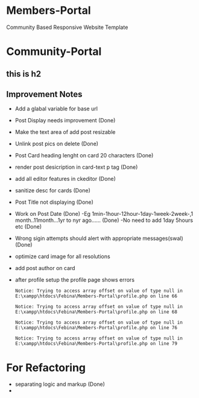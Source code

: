 # Members-Portal
Community Based Responsive Website Template
# Community-Portal
## this is h2


## Improvement Notes

- Add a glabal variable for base url 
- Post Display needs improvement (Done)
- Make the text area of add post resizable
- Unlink post pics on delete (Done)
- Post Card heading lenght on card 20 characters (Done)
- render post desicription in card-text p tag (Done)
- add all editor features in ckeditor (Done)
- sanitize desc for cards (Done)
- Post Title not displaying (Done)
- Work on Post Date (Done)
  -Eg 1min-1hour-12hour-1day-1week-2week-,1 month..11month...1yr to nyr ago...... (Done)
  -No need to add 1day 5hours etc (Done)
- Wrong sigin attempts should alert with appropriate messages(swal) (Done)
- optimize card image for all resolutions
- add post author on card
- after profile setup the profile page shows errors 

      Notice: Trying to access array offset on value of type null in E:\xampp\htdocs\Febina\Members-Portal\profile.php on line 66

      Notice: Trying to access array offset on value of type null in E:\xampp\htdocs\Febina\Members-Portal\profile.php on line 68

      Notice: Trying to access array offset on value of type null in E:\xampp\htdocs\Febina\Members-Portal\profile.php on line 76

      Notice: Trying to access array offset on value of type null in E:\xampp\htdocs\Febina\Members-Portal\profile.php on line 79


# For Refactoring 

- separating logic and markup (Done)
- 